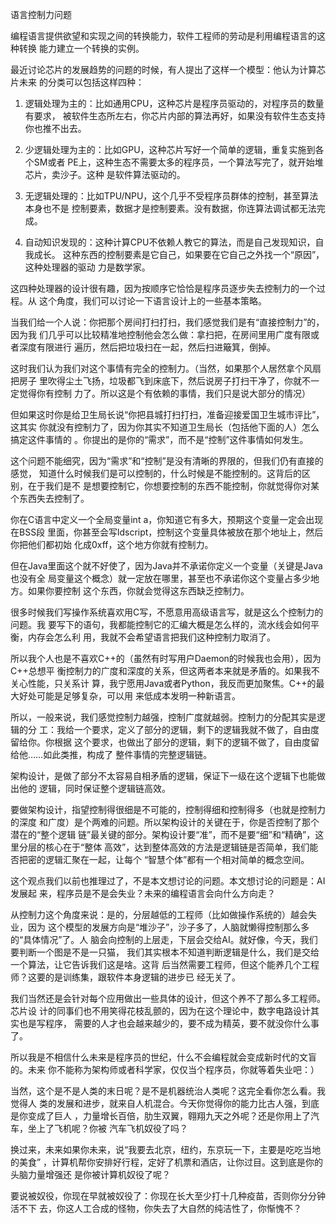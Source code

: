 语言控制力问题

编程语言提供欲望和实现之间的转换能力，软件工程师的劳动是利用编程语言的这种转换
能力建立一个转换的实例。

最近讨论芯片的发展趋势的问题的时候，有人提出了这样一个模型：他认为计算芯片未来
的分类可以包括这样四种：

1. 逻辑处理为主的：比如通用CPU，这种芯片是程序员驱动的，对程序员的数量有要求，
  被软件生态所左右，你芯片内部的算法再好，如果没有软件生态支持你也推不出去。

2. 少逻辑处理为主的：比如GPU，这种芯片写好一个简单的逻辑，重复实施到各个SM或者
  PE上，这种生态不需要太多的程序员，一个算法写完了，就开始堆芯片，卖沙子。这种
  是软件算法驱动的。

3. 无逻辑处理的：比如TPU/NPU，这个几乎不受程序员群体的控制，甚至算法本身也不是
  控制要素，数据才是控制要素。没有数据，你连算法调试都无法完成。

4. 自动知识发现的：这种计算CPU不依赖人教它的算法，而是自己发现知识，自我成长。
  这种东西的控制要素是它自己，如果要在它自己之外找一个“原因”，这种处理器的驱动
  力是数学家。

这四种处理器的设计很有趣，因为按顺序它恰恰是程序员逐步失去控制力的一个过程。从
这个角度，我们可以讨论一下语言设计上的一些基本策略。

当我们给一个人说：你把那个房间打扫打扫，我们感觉我们是有“直接控制力”的，因为我
们几乎可以比较精准地控制他会怎么做：拿扫把，在房间里用广度有限或者深度有限进行
遍历，然后把垃圾扫在一起，然后扫进簸箕，倒掉。

这时我们认为我们对这个事情有完全的控制力。（当然，如果那个人居然拿个风扇把房子
里吹得尘土飞扬，垃圾都飞到床底下，然后说房子打扫干净了，你就不一定觉得你有控制
力了。所以这是个有依赖的事情，我们只是说大部分的情况）

但如果这时你是给卫生局长说“你把县城打扫打扫，准备迎接爱国卫生城市评比”，这其实
你就没有控制力了，因为你其实不知道卫生局长（包括他下面的人）怎么搞定这件事情的
。你提出的是你的“需求”，而不是“控制”这件事情如何发生。

这个问题不能细究，因为“需求”和“控制”是没有清晰的界限的，但我们仍有直接的感觉，
知道什么时候我们是可以控制的，什么时候是不能控制的。这背后的区别，在于我们是不
是想要控制它，你想要控制的东西不能控制，你就觉得你对某个东西失去控制了。

你在C语言中定义一个全局变量int a，你知道它有多大，预期这个变量一定会出现在BSS段
里面，你甚至会写ldscript，控制这个变量具体被放在那个地址上，然后你把他们都初始
化成0xff，这个地方你就有控制力。

但在Java里面这个就不好使了，因为Java并不承诺你定义一个变量（关键是Java也没有全
局变量这个概念）就一定放在哪里，甚至也不承诺你这个变量占多少地方。如果你要控制
这个东西，你就会觉得这东西缺乏控制力。

很多时候我们写操作系统喜欢用C写，不愿意用高级语言写，就是这么个控制力的问题。我
要写下的语句，我都能控制它的汇编大概是怎么样的，流水线会如何平衡，内存会怎么利
用，我就不会希望语言把我们这种控制力取消了。

所以我个人也是不喜欢C++的（虽然有时写用户Daemon的时候我也会用），因为C++总想平
衡控制力的广度和深度的关系，但这两者本来就是矛盾的。如果我不关心性能，只关系计
算，我宁愿用Java或者Python，我反而更加聚焦。C++的最大好处可能是足够复杂，可以用
来低成本发明一种新语言。

所以，一般来说，我们感觉控制力越强，控制广度就越弱。控制力的分配其实是逻辑的分
工：我给一个要求，定义了部分的逻辑，剩下的逻辑我就不做了，自由度留给你。你根据
这个要求，也做出了部分的逻辑，剩下的逻辑不做了，自由度留给他……如此类推，构成了
整件事情的完整逻辑链。

架构设计，是做了部分不太容易自相矛盾的逻辑，保证下一级在这个逻辑下也能做出他的
逻辑，同时保证整个逻辑链高效。

要做架构设计，指望控制得很细是不可能的，控制得细和控制得多（也就是控制力的深度
和广度）是个两难的问题。所以架构设计的关键在于，你是否控制了那个潜在的“整个逻辑
链”最关键的部分。架构设计要“准”，而不是要“细”和“精确”，这里分层的核心在于“整体
高效”，达到整体高效的方法是逻辑链是否简单，我们能否把密的逻辑汇聚在一起，让每个
“智慧个体”都有一个相对简单的概念空间。

这个观点我们以前也推理过了，不是本文想讨论的问题。本文想讨论的问题是：AI发展起
来，程序员是不是会失业？未来的编程语言会向什么方向走？

从控制力这个角度来说：是的，分层越低的工程师（比如做操作系统的）越会失业，因为
这个模型的发展方向是“堆沙子”，沙子多了，人脑就懒得控制那么多的“具体情况”了。人
脑会向控制的上层走，下层会交给AI。就好像，今天，我们要判断一个图是不是一只猫，
我们其实根本不知道判断逻辑是什么，我们是交给一个算法，让它告诉我们这是啥。这背
后当然需要工程师，但这个能养几个工程师？这要的是训练集，跟软件本身逻辑的进步已
经无关了。

我们当然还是会针对每个应用做出一些具体的设计，但这个养不了那么多工程师。芯片设
计的同事们也不用笑得花枝乱颤的，因为在这个理论中，数字电路设计其实也是写程序，
需要的人才也会越来越少的，要不成为精英，要不就没你什么事了。

所以我是不相信什么未来是程序员的世纪，什么不会编程就会变成新时代的文盲的。未来
你不能称为架构师或者科学家，仅仅当个程序员，你就等着失业吧：）

当然，这个是不是人类的末日呢？是不是机器统治人类呢？这完全看你怎么看。我觉得人
类的发展和进步，就来自人机混合。今天你觉得你的能力比古人强，到底是你变成了巨人
，力量增长百倍，肋生双翼，翱翔九天之外呢？还是你用上了汽车，坐上了飞机呢？你被
汽车飞机奴役了吗？

换过来，未来如果你未来，说“我要去北京，纽约，东京玩一下，主要是吃吃当地的美食”
，计算机帮你安排好行程，定好了机票和酒店，让你过目。这到底是你的头脑力量增强还
是你被计算机奴役了呢？

要说被奴役，你现在早就被奴役了：你现在长大至少打十几种疫苗，否则你分分钟活不下
去，你这人工合成的怪物，你失去了大自然的纯洁性了，你惭愧不？
